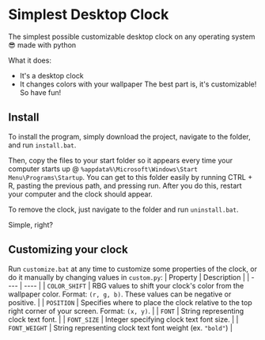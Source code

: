 # Simplest Desktop Clock

The simplest possible customizable desktop clock on any operating system 😎 made with python

What it does:
- It's a desktop clock
- It changes colors with your wallpaper
The best part is, it's customizable! So have fun!

## Install
To install the program, simply download the project, navigate to the folder, and run `install.bat`.

Then, copy the files to your start folder so it appears every time your computer starts up @ `%appdata%\Microsoft\Windows\Start Menu\Programs\Startup`. You can get to this folder easily by running CTRL + R, pasting the previous path, and pressing run. After you do this, restart your computer and the clock should appear.

To remove the clock, just navigate to the folder and run `uninstall.bat`.

Simple, right?

## Customizing your clock
Run `customize.bat` at any time to customize some properties of the clock, or do it manually by changing values in `custom.py`:
| Property | Description |
| ---- | ---- |
| `COLOR_SHIFT` | RBG values to shift your clock's color from the wallpaper color. Format: `(r, g, b)`. These values can be negative or positive. |
| `POSITION` | Specifies where to place the clock relative to the top right corner of your screen. Format: `(x, y)`. |
| `FONT` | String representing clock text font. |
| `FONT_SIZE` | Integer specifying clock text font size. |
| `FONT_WEIGHT` | String representing clock text font weight (ex. `"bold"`) |
